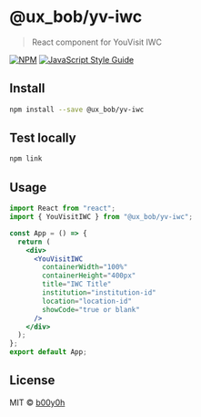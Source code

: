 # @ux_bob/yv-iwc

> React component for YouVisit IWC

[![NPM](https://img.shields.io/npm/v/@ux_bob/yv-iwc.svg)](https://www.npmjs.com/package/@ux_bob/yv-iwc) [![JavaScript Style Guide](https://img.shields.io/badge/code_style-standard-brightgreen.svg)](https://standardjs.com)

## Install

```bash
npm install --save @ux_bob/yv-iwc
```

## Test locally
```bash
npm link
```

## Usage

```jsx
import React from "react";
import { YouVisitIWC } from "@ux_bob/yv-iwc";

const App = () => {
  return (
    <div>
      <YouVisitIWC
        containerWidth="100%"
        containerHeight="400px"
        title="IWC Title"
        institution="institution-id"
        location="location-id"
        showCode="true or blank"
      />
    </div>
  );
};
export default App;
```

## License

MIT © [b00y0h](https://github.com/b00y0h)
